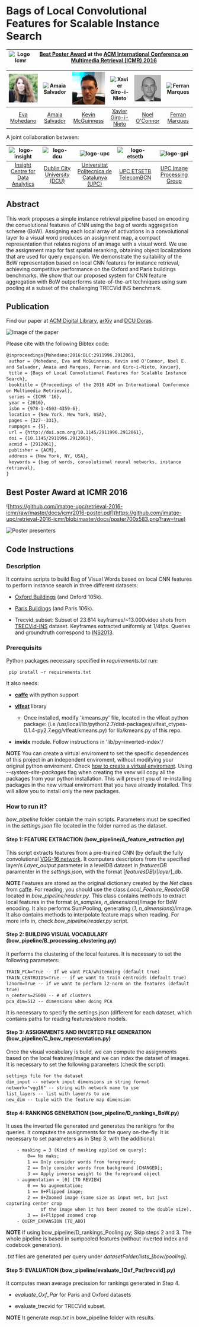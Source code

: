 # Bags of Local Convolutional Features for Scalable Instance Search

| ![Logo Icmr][icmrlogo] | [Best Poster Award](http://www.icmr2016.com/awards.html) at the [ACM International Conference on Multimedia Retrieval (ICMR) 2016](http://www.icmr2016.com/index.html)   |
|:-:|---|

[icmrlogo]: https://raw.githubusercontent.com/evamohe/BoW_CNN_InstanceSearch/master/authors/logo_1.jpg?token=AHPpwJEFJz9ZB5Q5RyZ_O6HuU7_S2yp-ks5X1vMgwA%3D%3D

| ![Eva Mohedano][EvaMohedano-photo] | ![Amaia Salvador][AmaiaSalvador-photo] | ![Kevin McGuinness][KevinMcGuinness-photo] |  ![Xavier Giro-i-Nieto][XavierGiro-photo] | ![Noel O'Connor][NoelOConnor-photo]  | ![Ferran Marques][FerranMarques-photo]|
|:-:|:-:|:-:|:-:|:-:|:-:|
| [Eva Mohedano][EvaMohedano-web]  | [Amaia Salvador][AmaiaSalvador-photo] | [Kevin McGuinness][KevinMcGuinness-web]   | [Xavier Giro-i-Nieto][XavierGiro-web]   | [Noel O'Connor][NoelOConnor-web]   | [ Ferran Marques][FerranMarques-web]  |

[EvaMohedano-web]: https://www.insight-centre.org/users/eva-mohedano
[AmaiaSalvador-web]: https://imatge.upc.edu/web/people/amaia-salvador
[KevinMcGuinness-web]: https://www.insight-centre.org/users/kevin-mcguinness
[XavierGiro-web]: https://imatge.upc.edu/web/people/xavier-giro
[NoelOConnor-web]: https://www.insight-centre.org/users/noel-oconnor
[FerranMarques-web]: https://imatge.upc.edu/web/people/ferran-marques


[EvaMohedano-photo]: https://raw.githubusercontent.com/imatge-upc/retrieval-2016-lostobject/master/authors/Eva.jpg?token=AKsMd4iuttxHH44mYL3mPpJEtSvXVXF8ks5Xe-AWwA%3D%3D "Eva Mohedano"
[AmaiaSalvador-photo]: https://raw.githubusercontent.com/evamohe/BoW_CNN_InstanceSearch/master/authors/salvador.jpg?token=AHPpwCjeOzq3duY0lkLTXEe8H7giXJEPks5X1vG2wA%3D%3D "Amaia Salvador" 
[KevinMcGuinness-photo]: https://raw.githubusercontent.com/imatge-upc/retrieval-2016-lostobject/master/authors/Kevin.jpg?token=AKsMd4VU31T7Bh8CztufWEWNudazbB_Uks5Xe-AxwA%3D%3D "Kevin McGuinness"
[XavierGiro-photo]: https://raw.githubusercontent.com/evamohe/BoW_CNN_InstanceSearch/master/authors/giro.jpg?token=AHPpwDdVdPYfMIwMBgHbjK9pPMJva1GOks5X1vHIwA%3D%3D "Xavier Giro-i-Nieto"
[NoelOConnor-photo]: https://raw.githubusercontent.com/imatge-upc/retrieval-2016-lostobject/master/authors/Noel.jpg?token=AKsMdyemO5eJke9B9rqdRtA7otJscq1wks5Xe-BEwA%3D%3D "Noel O'Connor"
[FerranMarques-photo]: https://raw.githubusercontent.com/evamohe/BoW_CNN_InstanceSearch/master/authors/marques.jpg?token=AHPpwN3NJU0PqS8i-r2Ng7TpRjlQV22vks5X1vHWwA%3D%3D

A joint collaboration between:

| ![logo-insight] | ![logo-dcu] | ![logo-upc] | ![logo-etsetb] | ![logo-gpi] | 
|:-:|:-:|:-:|:-:|:-:|
| [Insight Centre for Data Analytics][insight-web] | [Dublin City University (DCU)][dcu-web]  |[Universitat Politecnica de Catalunya (UPC)][upc-web]   | [UPC ETSETB TelecomBCN][etsetb-web]  | [UPC Image Processing Group][gpi-web] | 

[insight-web]: https://www.insight-centre.org/ 
[dcu-web]: http://www.dcu.ie/
[upc-web]: http://www.upc.edu/?set_language=en 
[etsetb-web]: https://www.etsetb.upc.edu/en/ 
[gpi-web]: https://imatge.upc.edu/web/ 


[logo-insight]: https://raw.githubusercontent.com/imatge-upc/saliency-2016-cvpr/master/logos/insight.jpg "Insight Centre for Data Analytics"
[logo-dcu]: https://raw.githubusercontent.com/imatge-upc/saliency-2016-cvpr/master/logos/dcu.png "Dublin City University"
[logo-upc]: https://raw.githubusercontent.com/imatge-upc/saliency-2016-cvpr/master/logos/upc.jpg "Universitat Politecnica de Catalunya"
[logo-etsetb]: https://raw.githubusercontent.com/imatge-upc/saliency-2016-cvpr/master/logos/etsetb.png "ETSETB TelecomBCN"
[logo-gpi]: https://raw.githubusercontent.com/imatge-upc/saliency-2016-cvpr/master/logos/gpi.png "UPC Image Processing Group"

## Abstract 
This work proposes a simple instance retrieval pipeline based on encoding the convolutional features of CNN using the bag of words aggregation scheme (BoW). Assigning each local array of activations in a convolutional layer to a visual word produces an assignment map, a compact representation that relates regions of an image with a visual word. We use the assignment map for fast spatial reranking, obtaining object localizations that are used for query expansion. We demonstrate the suitability of the BoW representation based on local CNN features for instance retrieval, achieving competitive performance on the Oxford and Paris buildings benchmarks. We show that our proposed system for CNN feature aggregation with BoW outperforms state-of-the-art techniques using sum pooling at a subset of the challenging TRECVid INS benchmark.


## Publication

Find our paper at [ACM Digital Library](http://dx.doi.org/10.1145/2911996.2912061), [arXiv](https://arxiv.org/abs/1604.04653) and [DCU Doras](http://doras.dcu.ie/21175/).

![Image of the paper](https://raw.githubusercontent.com/evamohe/BoW_CNN_InstanceSearch/master/docs/image.jpeg?token=AHPpwMnNlL9yWB3Lt7588wSrlzim1tO4ks5X1vazwA%3D%3D)

Please cite with the following Bibtex code:

````
@inproceedings{Mohedano:2016:BLC:2911996.2912061,
 author = {Mohedano, Eva and McGuinness, Kevin and O'Connor, Noel E. and Salvador, Amaia and Marques, Ferran and Giro-i-Nieto, Xavier},
 title = {Bags of Local Convolutional Features for Scalable Instance Search},
 booktitle = {Proceedings of the 2016 ACM on International Conference on Multimedia Retrieval},
 series = {ICMR '16},
 year = {2016},
 isbn = {978-1-4503-4359-6},
 location = {New York, New York, USA},
 pages = {327--331},
 numpages = {5},
 url = {http://doi.acm.org/10.1145/2911996.2912061},
 doi = {10.1145/2911996.2912061},
 acmid = {2912061},
 publisher = {ACM},
 address = {New York, NY, USA},
 keywords = {bag of words, convolutional neural networks, instance retrieval},
} 
````

## Best Poster Award at ICMR 2016

![https://github.com/imatge-upc/retrieval-2016-icmr/raw/master/docs/icmr2016-poster.pdf](https://github.com/imatge-upc/retrieval-2016-icmr/blob/master/docs/poster700x583.png?raw=true)

![Poster presenters](https://github.com/imatge-upc/retrieval-2016-icmr/blob/master/authors/PosterPresenters.jpg?raw=true)


## Code Instructions

### Description

It contains scripts to build Bag of Visual Words based on local CNN features to perform instance search in three different datasets:

* [Oxford Buildings](http://www.robots.ox.ac.uk/~vgg/data/oxbuildings/) (and Oxford 105k).

* [Paris Buildings](http://www.robots.ox.ac.uk/~vgg/data/parisbuildings/) (and Paris 106k).

* Trecvid_subset: Subset of 23.614 keyframes/~13.000video shots from [TRECVid-INS](http://www-nlpir.nist.gov/projects/tv2015/) dataset. Keyframes extracted uniformly at 1/4fps. Queries and groundtruth correspond to [INS2013](http://www-nlpir.nist.gov/projects/tv2013/tv2013.html).


### Prerequisits

Python packages necessary specified in *requirements.txt* run:

```
 pip install -r requirements.txt

```

It also needs:

*  **[caffe](http://caffe.berkeleyvision.org/)** with python support

*  **[vlfeat](https://github.com/dougalsutherland/vlfeat-ctypes)** library
    * Once installed, modify 'kmeans.py' file, located in the vlfeat python package: (i.e /usr/local/lib/python2.7/dist-packages/vlfeat_ctypes-0.1.4-py2.7.egg/vlfeat/kmeans.py)
      for lib/kmeans.py of this repo.

*  **invidx** module. Follow instructions in 'lib/py=inverted-index'/

**NOTE**
You can create a virtual enviroment to set the specific dependences of this project in an independent enviroment, without modifying your original python enviroment. Check [how to create a virtual enviroment](http://docs.python-guide.org/en/latest/dev/virtualenvs/). Using *--system-site-packages* flag when creating the venv will copy all the packages from your python installation. This will prevent you of re-installing packages in the new virtual enviroment that you have already installed. This will allow you to install only the new packages.


### How to run it?

*bow_pipeline* folder contain the main scripts. Parameters must be specified in the *settings.json* file located in the folder named as the dataset.


#### Step 1: FEATURE EXTRACTION (bow_pipeline/A_feature_extraction.py)

This script extracts features from a pre-trained CNN (by default the fully convolutional [VGG-16 network](https://gist.github.com/ksimonyan/211839e770f7b538e2d8#file-readme-md). It computers descriptors from the specified layer/s *Layer_output* parameter in a levelDB dataset in *featuresDB* paramenter in the *settings.json*, with the format [*featuresDB*]/[*layer*]_db.

**NOTE**
Features are stored as the original dictionary created by the *Net* class from [caffe](http://caffe.berkeleyvision.org/). For reading, you should use the class *Local_Feature_ReaderDB* located in *bow_pipeline/reader.py*. This class contains methods to extract local features in the format (*n_samples*, *n_dimensions*)/image for BoW encoding. It also performs SumPooling, generating (*1*, *n_dimensions*)/image. It also contains methods to interpolate feature maps when reading. For more info in, check *bow_pipeline/reader.py* script.


#### Step 2: BUILDING VISUAL VOCABULARY (bow_pipeline/B_processing_clustering.py)

It performs the clustering of the local features. It is necessary to set the
following parameters:

```
TRAIN_PCA=True -- If we want PCA/whitenning (default true)
TRAIN_CENTROIDS=True -- if we want to train centroids (default true)
l2norm=True -- if we want to perform l2-norm on the features (default true)
n_centers=25000 -- # of clusters
pca_dim=512 -- dimensions when doing PCA
```

It is necessary to specify the settings.json (different for each dataset, which contains paths for reading features/store models.


#### Step 3: ASSIGNMENTS AND INVERTED FILE GENERATION (bow_pipeline/C_bow_representation.py)

Once the visual vocabulary is build, we can compute the assignments based on the local features/image and we can index the dataset of images. It is necessary to set the following parameters (check the script):

```
settings file for the dataset
dim_input -- network input dimensions in string format
network="vgg16" -- string with network name to use
list_layers -- list with layer/s to use
new_dim -- tuple with the feature map dimension
```


#### Step 4: RANKINGS GENERATION (bow_pipeline/D_rankings_BoW.py)

It uses the inverted file generated and generates the rankigns for the queries. It computes the assignments for the query on-the-fly. It is necessary to set parameters as in Step 3, with the additional:

```
  	- masking = 3 (Kind of masking applied on query):
        0== No maks;
        1 == Only consider words from foreground;
        2 == Only consider words from background [CHANGED];
        3 == Apply inverse weight to the foreground object
  	- augmentation = [0] [TO REVIEW]
        0 == No augmentation;
        1 == 0+Flipped image;
        2 == 0+Zoomed image (same size as input net, but just capturing center crop
             of the image when it has been zoomed to the double size).
        3 == 0+Flipped zoomed crop
    - QUERY_EXPANSION [TO_ADD]
```

**NOTE**
If using bow_pipeline/D_rankings_Pooling.py; Skip steps 2 and 3. The whole pipeline is based in sumpooled features (without inverted index and codebook generation).

*.txt* files are generated per query under *datasetFolder/lists_[bow/pooling]*.


#### Step 5: EVALUATION (bow_pipeline/evaluate_[Oxf_Par/trecvid].py)

It computes mean average precission for rankings generated in Step 4.

* *evaluate_Oxf_Par* for Paris and Oxford datasets

* evaluate_trecvid for TRECVid subset.


**NOTE** It generate *map.txt* in bow_pipeline folder with results.
